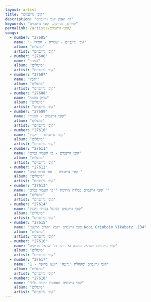 ```yaml
---
layout: artist
title: "קובי גרינבוים"
description: "דף האמן קובי גרינבוים"
keywords: "שירים, מוזיקה, קובי גרינבוים"
permalink: /artists/קובי-גרינבוים/
songs:
  - number: "27605"
    name: "- קובי גרינבוים - שכוייח - חסידי"
    album: "סינגלים"
    artist: "קובי גרינבוים"
  - number: "27606"
    name: "המגיד"
    album: "סינגלים"
    artist: "קובי גרינבוים"
  - number: "27607"
    name: "ויקבץ"
    album: "סינגלים"
    artist: "קובי גרינבוים"
  - number: "27608"
    name: "צדיק כתמר"
    album: "סינגלים"
    artist: "קובי גרינבוים"
  - number: "27609"
    name: "קובי גרינבוים - המגיד"
    album: "סינגלים"
    artist: "קובי גרינבוים"
  - number: "27610"
    name: "קובי גרינבוים - ויקבץ"
    album: "סינגלים"
    artist: "קובי גרינבוים"
  - number: "27611"
    name: "קובי גרינבוים - כי תעבור במים"
    album: "סינגלים"
    artist: "קובי גרינבוים"
  - number: "27612"
    name: "קובי גרינבוים - עור חדש הגיע "
    album: "סינגלים"
    artist: "קובי גרינבוים"
  - number: "27613"
    name: "קובי גרינבוים בבלדה מרגשת ''כי תעבור במים''"
    album: "סינגלים"
    artist: "קובי גרינבוים"
  - number: "27614"
    name: "קובי גרינבוים בסינגל בכורה ויקבץ"
    album: "סינגלים"
    artist: "קובי גרינבוים"
  - number: "27615"
    name: "קובי גרינבוים ויקבץ הקליפ הרשמי Kobi Grinboim Vikabetz .134"
    album: "סינגלים"
    artist: "קובי גרינבוים"
  - number: "27616"
    name: "קובי גרינבוים וישראל סוסנה ואז יהיו כל ישראל צדיקים"
    album: "סינגלים"
    artist: "קובי גרינבוים"
  - number: "27617"
    name: "קובי גרינבוים ומקהלת 'נרננה' ריגשו בחופה - 1"
    album: "סינגלים"
    artist: "קובי גרינבוים"
  - number: "27618"
    name: "קובי גרינבוים מאסטרו יהודה גלילי"
    album: "סינגלים"
    artist: "קובי גרינבוים"
---
```

